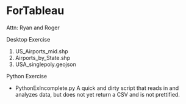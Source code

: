 # ForTableau
Attn: Ryan and Roger

Desktop Exercise
1) US_Airports_mid.shp
2) Airports_by_State.shp
3) USA_singlepoly.geojson

Python Exercise
- PythonExIncomplete.py 
  A quick and dirty script that reads in and analyzes data, 
  but does not yet return a CSV and is not prettified.
